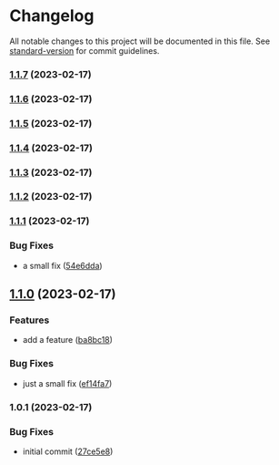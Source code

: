 # Changelog

All notable changes to this project will be documented in this file. See [standard-version](https://github.com/conventional-changelog/standard-version) for commit guidelines.

### [1.1.7](https://github.com/Pranaydeepreddy7017/All-hands/compare/v1.1.6...v1.1.7) (2023-02-17)

### [1.1.6](https://github.com/Pranaydeepreddy7017/All-hands/compare/v1.1.5...v1.1.6) (2023-02-17)

### [1.1.5](https://github.com/Pranaydeepreddy7017/All-hands/compare/v1.1.4...v1.1.5) (2023-02-17)

### [1.1.4](https://github.com/Pranaydeepreddy7017/All-hands/compare/v1.1.3...v1.1.4) (2023-02-17)

### [1.1.3](https://github.com/Pranaydeepreddy7017/All-hands/compare/v1.1.2...v1.1.3) (2023-02-17)

### [1.1.2](https://github.com/Pranaydeepreddy7017/All-hands/compare/v1.1.1...v1.1.2) (2023-02-17)

### [1.1.1](https://github.com/Pranaydeepreddy7017/All-hands/compare/v1.1.0...v1.1.1) (2023-02-17)


### Bug Fixes

* a small fix ([54e6dda](https://github.com/Pranaydeepreddy7017/All-hands/commit/54e6dda513ef4d6e71ee838bfbd0e16f61a7a3d9))

## [1.1.0](https://github.com/Pranaydeepreddy7017/All-hands/compare/v1.0.1...v1.1.0) (2023-02-17)


### Features

* add a feature ([ba8bc18](https://github.com/Pranaydeepreddy7017/All-hands/commit/ba8bc18be5e05cc2666e5c16fb9db1b4ab9ad12f))


### Bug Fixes

* just a small fix ([ef14fa7](https://github.com/Pranaydeepreddy7017/All-hands/commit/ef14fa7c70dac8240999f67f95754653693eb1cd))

### 1.0.1 (2023-02-17)


### Bug Fixes

* initial commit ([27ce5e8](https://github.com/Pranaydeepreddy7017/All-hands/commit/27ce5e84aebf979051d5a796f95ad6f8c9587109))
